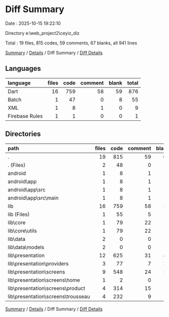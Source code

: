 # Diff Summary

Date : 2025-10-15 19:22:10

Directory e:\\web_project2\\ceyiz_diz

Total : 19 files,  815 codes, 59 comments, 67 blanks, all 941 lines

[Summary](results.md) / [Details](details.md) / Diff Summary / [Diff Details](diff-details.md)

## Languages
| language | files | code | comment | blank | total |
| :--- | ---: | ---: | ---: | ---: | ---: |
| Dart | 16 | 759 | 58 | 59 | 876 |
| Batch | 1 | 47 | 0 | 8 | 55 |
| XML | 1 | 8 | 1 | 0 | 9 |
| Firebase Rules | 1 | 1 | 0 | 0 | 1 |

## Directories
| path | files | code | comment | blank | total |
| :--- | ---: | ---: | ---: | ---: | ---: |
| . | 19 | 815 | 59 | 67 | 941 |
| . (Files) | 2 | 48 | 0 | 8 | 56 |
| android | 1 | 8 | 1 | 0 | 9 |
| android\\app | 1 | 8 | 1 | 0 | 9 |
| android\\app\\src | 1 | 8 | 1 | 0 | 9 |
| android\\app\\src\\main | 1 | 8 | 1 | 0 | 9 |
| lib | 16 | 759 | 58 | 59 | 876 |
| lib (Files) | 1 | 55 | 5 | 3 | 63 |
| lib\\core | 1 | 79 | 22 | 16 | 117 |
| lib\\core\\utils | 1 | 79 | 22 | 16 | 117 |
| lib\\data | 2 | 0 | 0 | 0 | 0 |
| lib\\data\\models | 2 | 0 | 0 | 0 | 0 |
| lib\\presentation | 12 | 625 | 31 | 40 | 696 |
| lib\\presentation\\providers | 3 | 77 | 7 | 20 | 104 |
| lib\\presentation\\screens | 9 | 548 | 24 | 20 | 592 |
| lib\\presentation\\screens\\home | 1 | 2 | 0 | 2 | 4 |
| lib\\presentation\\screens\\product | 4 | 314 | 15 | 11 | 340 |
| lib\\presentation\\screens\\trousseau | 4 | 232 | 9 | 7 | 248 |

[Summary](results.md) / [Details](details.md) / Diff Summary / [Diff Details](diff-details.md)